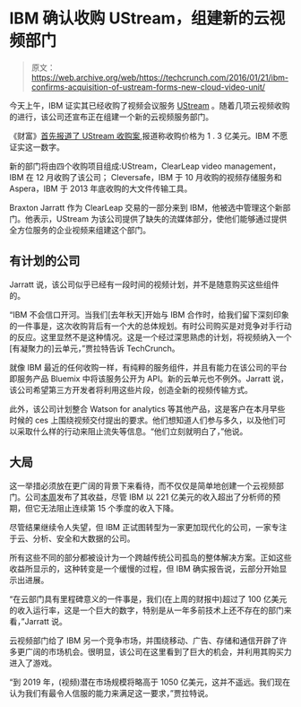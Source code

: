 # IBM 确认收购 UStream，组建新的云视频部门 

> 原文：<https://web.archive.org/web/https://techcrunch.com/2016/01/21/ibm-confirms-acquisition-of-ustream-forms-new-cloud-video-unit/>

今天上午，IBM 证实其已经收购了视频会议服务 [UStream](https://web.archive.org/web/20230129182816/http://www.ustream.tv/) 。随着几项云视频收购的进行，该公司还宣布正在组建一个新的云视频服务部门。

《财富》[首先报道了 UStream 收购案](https://web.archive.org/web/20230129182816/http://fortune.com/2016/01/20/ibm-ustream/),报道称收购价格为 1 . 3 亿美元。IBM 不愿证实这一数字。

新的部门将由四个收购项目组成:UStream，ClearLeap video management，IBM 在 12 月收购了该公司； Cleversafe，IBM 于 10 月收购的视频存储服务和 Aspera，IBM 于 2013 年底收购的大文件传输工具。

Braxton Jarratt 作为 ClearLeap 交易的一部分来到 IBM，他被选中管理这个新部门。他表示，UStream 为该公司提供了缺失的流媒体部分，使他们能够通过提供全方位服务的企业视频来组建这个部门。

## 有计划的公司

Jarratt 说，该公司似乎已经有一段时间的视频计划，并不是随意购买这些组件的。

“IBM 不会信口开河。当我们[去年秋天]开始与 IBM 合作时，给我们留下深刻印象的一件事是，这次收购背后有一个大的总体规划。有时公司购买是对竞争对手行动的反应。这里显然不是这种情况。这是一个经过深思熟虑的计划，将视频纳入一个[有凝聚力的]云单元，”贾拉特告诉 TechCrunch。

就像 IBM 最近的任何收购一样，有纯粹的服务组件，并且有能力在该公司的平台即服务产品 Bluemix 中将该服务公开为 API。新的云单元也不例外。Jarratt 说，该公司希望第三方开发者将利用这些片段，创造全新的视频传输方式。

此外，该公司计划整合 Watson for analytics 等其他产品，这是客户在本月早些时候的 ces 上围绕视频交付提出的要求。他们想知道人们参与多久，以及他们可以采取什么样的行动来阻止流失等信息。“他们立刻就明白了，”他说。

## 大局

这一举措必须放在更广阔的背景下来看待，而不仅仅是简单地创建一个云视频部门。公司[本周](https://web.archive.org/web/20230129182816/https://techcrunch.com/2016/01/19/ibm-beats-in-q4-but-sales-of-22-1b-are-the-15th-straight-quarter-of-decline-for-big-blue/)发布了其收益，尽管 IBM 以 221 亿美元的收入超出了分析师的预期，但它无法阻止连续第 15 个季度的收入下降。

尽管结果继续令人失望，但 IBM 正试图转型为一家更加现代化的公司，一家专注于云、分析、安全和大数据的公司。

所有这些不同的部分都被设计为一个跨越传统公司孤岛的整体解决方案。正如这些收益所显示的，这种转变是一个缓慢的过程，但 IBM 确实报告说，云部分开始显示出进展。

“在云部门具有里程碑意义的一件事是，我们(在上周的财报中)超过了 100 亿美元的收入运行率，这是一个巨大的数字，特别是从一年多前技术上还不存在的部门来看，”Jarratt 说。

云视频部门给了 IBM 另一个竞争市场，并围绕移动、广告、存储和通信开辟了许多更广阔的市场机会。很明显，该公司在这里看到了巨大的机会，并利用其购买力进入了游戏。

“到 2019 年，(视频)潜在市场规模将略高于 1050 亿美元，这并不遥远。我们现在认为我们有最令人信服的能力来满足这一要求，”贾拉特说。